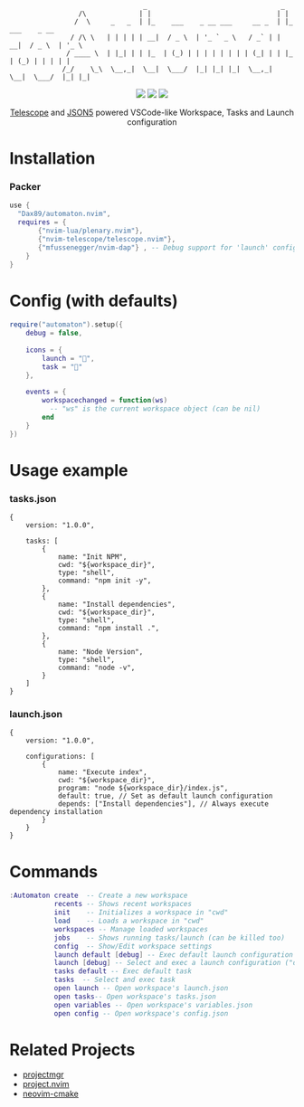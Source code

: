 ```
                                 _                                 _                   
                 /\             | |                               | |                  
                /  \     _   _  | |_    ___    _ __ ___     __ _  | |_    ___    _ __  
               / /\ \   | | | | | __|  / _ \  | '_ ` _ \   / _` | | __|  / _ \  | '_ \ 
              / ____ \  | |_| | | |_  | (_) | | | | | | | | (_| | | |_  | (_) | | | | |
             /_/    \_\  \__,_|  \__|  \___/  |_| |_| |_|  \__,_|  \__|  \___/  |_| |_|
```
<p align="center">
  <img src="https://img.shields.io/github/stars/Dax89/automaton.nvim?style=for-the-badge">
  <img src="https://img.shields.io/github/license/Dax89/automaton.nvim?style=for-the-badge">
  <img src="https://img.shields.io/badge/Lua-2C2D72?style=for-the-badge&logo=lua&logoColor=white">
</p>

<p align="center">
  <a href="https://github.com/nvim-telescope/telescope.nvim">Telescope</a> and <a href="https://json5.org">JSON5</a> powered VSCode-like Workspace, Tasks and Launch configuration
</p>

# Installation

### Packer
```lua
use {
  "Dax89/automaton.nvim",  
  requires = { 
       {"nvim-lua/plenary.nvim"},
       {"nvim-telescope/telescope.nvim"},
       {"mfussenegger/nvim-dap"} , -- Debug support for 'launch' configurations (Optional)
    }
}
```

# Config (with defaults)
```lua
require("automaton").setup({
    debug = false,
    
    icons = {
        launch = "",
        task = ""
    },
    
    events = {
        workspacechanged = function(ws)
          -- "ws" is the current workspace object (can be nil)
        end
    }
})
```

# Usage example

### tasks.json
```json5
{
    version: "1.0.0",
    
    tasks: [
        {
            name: "Init NPM",
            cwd: "${workspace_dir}",
            type: "shell",
            command: "npm init -y",
        },
        {
            name: "Install dependencies",
            cwd: "${workspace_dir}",
            type: "shell",
            command: "npm install .",
        },
        {
            name: "Node Version",
            type: "shell",
            command: "node -v",
        }
    ]
}
```

### launch.json
```json5
{
    version: "1.0.0",
    
    configurations: [
        {
            name: "Execute index",
            cwd: "${workspace_dir}",
            program: "node ${workspace_dir}/index.js",
            default: true, // Set as default launch configuration
            depends: ["Install dependencies"], // Always execute dependency installation
        }
    }
}
```


# Commands

```lua
:Automaton create  -- Create a new workspace
           recents -- Shows recent workspaces
           init    -- Initializes a workspace in "cwd"
           load    -- Loads a workspace in "cwd"
           workspaces -- Manage loaded workspaces
           jobs    -- Shows running tasks/launch (can be killed too)
           config  -- Show/Edit workspace settings
           launch default [debug] -- Exec default launch configuration ("debug" is optional)
           launch [debug] -- Select and exec a launch configuration ("debug" is optional)
           tasks default -- Exec default task
           tasks  -- Select and exec task
           open launch -- Open workspace's launch.json
           open tasks-- Open workspace's tasks.json
           open variables -- Open workspace's variables.json
           open config -- Open workspace's config.json
```

# Related Projects
- [projectmgr](https://github.com/charludo/projectmgr.nvim)
- [project.nvim](https://github.com/ahmedkhalf/project.nvim)
- [neovim-cmake](https://github.com/Shatur/neovim-cmake)
